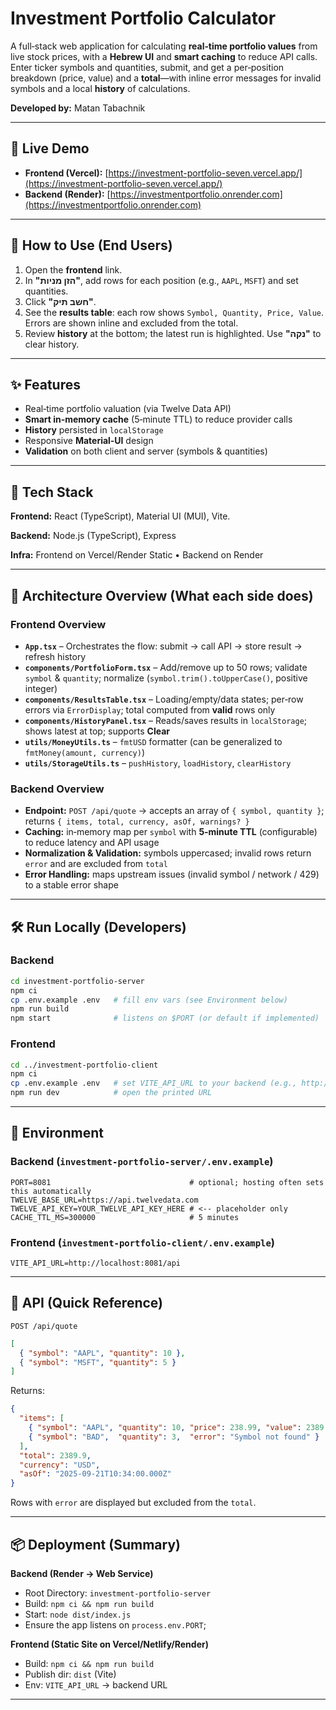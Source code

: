 # Investment Portfolio Calculator

A full‑stack web application for calculating **real‑time portfolio values** from live stock prices, with a **Hebrew UI** and **smart caching** to reduce API calls. Enter ticker symbols and quantities, submit, and get a per‑position breakdown (price, value) and a **total**—with inline error messages for invalid symbols and a local **history** of calculations.

**Developed by:** Matan Tabachnik

---

## 🔗 Live Demo

* **Frontend (Vercel):** [https://investment-portfolio-seven.vercel.app/](https://investment-portfolio-seven.vercel.app/)
* **Backend (Render):** [https://investmentportfolio.onrender.com](https://investmentportfolio.onrender.com)


---

## 🚀 How to Use (End Users)

1. Open the **frontend** link.
2. In **"הזן מניות"**, add rows for each position (e.g., `AAPL`, `MSFT`) and set quantities.
3. Click **"חשב תיק"**.
4. See the **results table**: each row shows `Symbol, Quantity, Price, Value`. Errors are shown inline and excluded from the total.
5. Review **history** at the bottom; the latest run is highlighted. Use **"נקה"** to clear history.

---

## ✨ Features

* Real‑time portfolio valuation (via Twelve Data API)
* **Smart in‑memory cache** (5‑minute TTL) to reduce provider calls
* **History** persisted in `localStorage`
* Responsive **Material‑UI** design
* **Validation** on both client and server (symbols & quantities)

---

## 🧱 Tech Stack

**Frontend:** React (TypeScript), Material UI (MUI), Vite.

**Backend:** Node.js (TypeScript), Express

**Infra:** Frontend on Vercel/Render Static • Backend on Render

---

## 🧭 Architecture Overview (What each side does)

### Frontend Overview

* **`App.tsx`** – Orchestrates the flow: submit → call API → store result → refresh history
* **`components/PortfolioForm.tsx`** – Add/remove up to 50 rows; validate `symbol` & `quantity`; normalize (`symbol.trim().toUpperCase()`, positive integer)
* **`components/ResultsTable.tsx`** – Loading/empty/data states; per‑row errors via `ErrorDisplay`; total computed from **valid** rows only
* **`components/HistoryPanel.tsx`** – Reads/saves results in `localStorage`; shows latest at top; supports **Clear**
* **`utils/MoneyUtils.ts`** – `fmtUSD` formatter (can be generalized to `fmtMoney(amount, currency)`)
* **`utils/StorageUtils.ts`** – `pushHistory`, `loadHistory`, `clearHistory`

### Backend Overview

* **Endpoint:** `POST /api/quote` → accepts an array of `{ symbol, quantity }`; returns `{ items, total, currency, asOf, warnings? }`
* **Caching:** in‑memory map per `symbol` with **5‑minute TTL** (configurable) to reduce latency and API usage
* **Normalization & Validation:** symbols uppercased; invalid rows return `error` and are excluded from `total`
* **Error Handling:** maps upstream issues (invalid symbol / network / 429) to a stable error shape

---

## 🛠️ Run Locally (Developers)

### Backend

```bash
cd investment-portfolio-server
npm ci
cp .env.example .env   # fill env vars (see Environment below)
npm run build
npm start              # listens on $PORT (or default if implemented)
```

### Frontend

```bash
cd ../investment-portfolio-client
npm ci
cp .env.example .env   # set VITE_API_URL to your backend (e.g., http://localhost:8081/api)
npm run dev            # open the printed URL
```

---

## 🔐 Environment

### Backend (`investment-portfolio-server/.env.example`)

```env
PORT=8081                               # optional; hosting often sets this automatically
TWELVE_BASE_URL=https://api.twelvedata.com
TWELVE_API_KEY=YOUR_TWELVE_API_KEY_HERE # <-- placeholder only
CACHE_TTL_MS=300000                     # 5 minutes
```

### Frontend (`investment-portfolio-client/.env.example`)

```env
VITE_API_URL=http://localhost:8081/api
```

---

## 📡 API (Quick Reference)

`POST /api/quote`

```json
[
  { "symbol": "AAPL", "quantity": 10 },
  { "symbol": "MSFT", "quantity": 5 }
]
```

Returns:

```json
{
  "items": [
    { "symbol": "AAPL", "quantity": 10, "price": 238.99, "value": 2389.9 },
    { "symbol": "BAD",  "quantity": 3,  "error": "Symbol not found" }
  ],
  "total": 2389.9,
  "currency": "USD",
  "asOf": "2025-09-21T10:34:00.000Z"
}
```

Rows with `error` are displayed but excluded from the `total`.

---

## 📦 Deployment (Summary)

**Backend (Render → Web Service)**

* Root Directory: `investment-portfolio-server`
* Build: `npm ci && npm run build`
* Start: `node dist/index.js`
* Ensure the app listens on `process.env.PORT`;

**Frontend (Static Site on Vercel/Netlify/Render)**

* Build: `npm ci && npm run build`
* Publish dir: `dist` (Vite)
* Env: `VITE_API_URL` → backend URL

---
